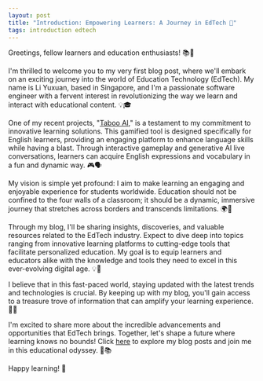 ```yaml
---
layout: post
title: "Introduction: Empowering Learners: A Journey in EdTech 🚀"
tags: introduction edtech
---
```


Greetings, fellow learners and education enthusiasts! 📚🌟

I'm thrilled to welcome you to my very first blog post, where we'll embark on an exciting journey into the world of Education Technology (EdTech). My name is Li Yuxuan, based in Singapore, and I'm a passionate software engineer with a fervent interest in revolutionizing the way we learn and interact with educational content. 💡🎓

One of my recent projects, "[Taboo AI](https://taboo-ai.vercel.app)," is a testament to my commitment to innovative learning solutions. This gamified tool is designed specifically for English learners, providing an engaging platform to enhance language skills while having a blast. Through interactive gameplay and generative AI live conversations, learners can acquire English expressions and vocabulary in a fun and dynamic way. 🎮🗣️

My vision is simple yet profound: I aim to make learning an engaging and enjoyable experience for students worldwide. Education should not be confined to the four walls of a classroom; it should be a dynamic, immersive journey that stretches across borders and transcends limitations. 🌍📖

Through my blog, I'll be sharing insights, discoveries, and valuable resources related to the EdTech industry. Expect to dive deep into topics ranging from innovative learning platforms to cutting-edge tools that facilitate personalized education. My goal is to equip learners and educators alike with the knowledge and tools they need to excel in this ever-evolving digital age. 💡🔧

I believe that in this fast-paced world, staying updated with the latest trends and technologies is crucial. By keeping up with my blog, you'll gain access to a treasure trove of information that can amplify your learning experience. 🚀📰

I'm excited to share more about the incredible advancements and opportunities that EdTech brings. Together, let's shape a future where learning knows no bounds! Click [here](https://liyuxuan.dev/blogs/blog) to explore my blog posts and join me in this educational odyssey. 🌟📚

Happy learning! 🎉
